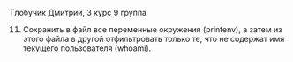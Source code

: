Глобучик Дмитрий, 3 курс 9 группа

11. Сохранить в файл все переменные окружения (printenv), а затем из этого файла в другой отфильтровать только те, что не содержат имя текущего пользователя (whoami).
